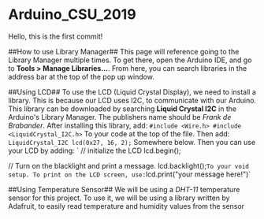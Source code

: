 # Arduino_CSU_2019

Hello, this is the first commit!

##How to use Library Manager##
This page will reference going to the Library Manager multiple times. To get there, open the Arduino IDE, and go to **Tools > Manage Libraries...**. From here, you can search libraries in the address bar at the top of the pop up window.

##Using LCD##
To use the LCD (Liquid Crystal Display), we need to install a library. This is because our LCD uses I2C, to communicate with our Arduino. This library can be downloaded by searching **Liquid Crystal I2C** in the Arduino's Library Manager. The publishers name should be *Frank de Brabander*. After installing this library, add:
`#include <Wire.h>
#include <LiquidCrystal_I2C.h>`
To your code at the top of the file. Then add:
`LiquidCrystal_I2C lcd(0x27, 16, 2);`
Somewhere below. Then you can use your LCD by adding:
`  // initialize the LCD
  lcd.begin();

  // Turn on the blacklight and print a message.
  lcd.backlight();`
  To your void setup. To print on the LCD screen, use:
  `lcd.print("your message here!")`

##Using Temperature Sensor##
We will be using a *DHT-11* temperature sensor for this project. To use it, we will be using a library written by Adafruit, to easily read temperature and humidity values from the sensor
